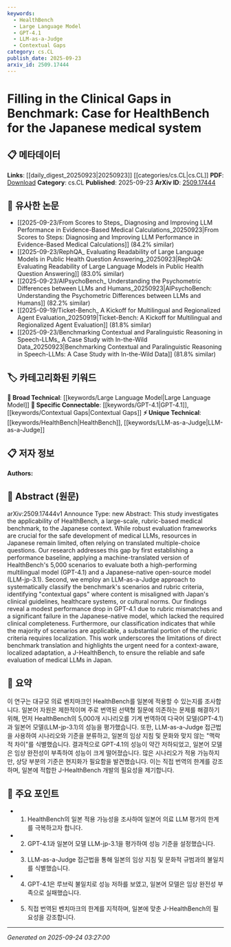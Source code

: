 ```yaml
---
keywords:
  - HealthBench
  - Large Language Model
  - GPT-4.1
  - LLM-as-a-Judge
  - Contextual Gaps
category: cs.CL
publish_date: 2025-09-23
arxiv_id: 2509.17444
---
```


<!-- KEYWORD_LINKING_METADATA:
{
  "processed_timestamp": "2025-09-24T03:27:00.893619",
  "vocabulary_version": "1.0",
  "selected_keywords": [
    "HealthBench",
    "Large Language Model",
    "GPT-4.1",
    "LLM-as-a-Judge",
    "Contextual Gaps"
  ],
  "rejected_keywords": [],
  "similarity_scores": {
    "HealthBench": 0.78,
    "Large Language Model": 0.82,
    "GPT-4.1": 0.8,
    "LLM-as-a-Judge": 0.77,
    "Contextual Gaps": 0.79
  },
  "extraction_method": "AI_prompt_based",
  "budget_applied": true,
  "candidates_json": {
    "candidates": [
      {
        "surface": "HealthBench",
        "canonical": "HealthBench",
        "aliases": [
          "Medical Benchmark"
        ],
        "category": "unique_technical",
        "rationale": "HealthBench is central to the study's evaluation framework and its adaptation is crucial for Japanese medical systems.",
        "novelty_score": 0.75,
        "connectivity_score": 0.65,
        "specificity_score": 0.85,
        "link_intent_score": 0.78
      },
      {
        "surface": "Large Language Model",
        "canonical": "Large Language Model",
        "aliases": [
          "LLM"
        ],
        "category": "broad_technical",
        "rationale": "The study evaluates the performance of LLMs, which is a key concept in understanding the benchmark's applicability.",
        "novelty_score": 0.45,
        "connectivity_score": 0.88,
        "specificity_score": 0.7,
        "link_intent_score": 0.82
      },
      {
        "surface": "GPT-4.1",
        "canonical": "GPT-4.1",
        "aliases": [
          "Multilingual Model"
        ],
        "category": "specific_connectable",
        "rationale": "GPT-4.1 is a high-performing model used for comparison in the study, highlighting its role in multilingual contexts.",
        "novelty_score": 0.68,
        "connectivity_score": 0.72,
        "specificity_score": 0.78,
        "link_intent_score": 0.8
      },
      {
        "surface": "LLM-as-a-Judge",
        "canonical": "LLM-as-a-Judge",
        "aliases": [
          "LLM Evaluation Method"
        ],
        "category": "unique_technical",
        "rationale": "This method is used to classify benchmark scenarios, making it a unique approach in the study.",
        "novelty_score": 0.7,
        "connectivity_score": 0.6,
        "specificity_score": 0.82,
        "link_intent_score": 0.77
      },
      {
        "surface": "contextual gaps",
        "canonical": "Contextual Gaps",
        "aliases": [
          "Content Misalignment"
        ],
        "category": "specific_connectable",
        "rationale": "Identifying contextual gaps is crucial for adapting benchmarks to local guidelines and systems.",
        "novelty_score": 0.65,
        "connectivity_score": 0.75,
        "specificity_score": 0.8,
        "link_intent_score": 0.79
      }
    ],
    "ban_list_suggestions": [
      "method",
      "performance",
      "evaluation"
    ]
  },
  "decisions": [
    {
      "candidate_surface": "HealthBench",
      "resolved_canonical": "HealthBench",
      "decision": "linked",
      "scores": {
        "novelty": 0.75,
        "connectivity": 0.65,
        "specificity": 0.85,
        "link_intent": 0.78
      }
    },
    {
      "candidate_surface": "Large Language Model",
      "resolved_canonical": "Large Language Model",
      "decision": "linked",
      "scores": {
        "novelty": 0.45,
        "connectivity": 0.88,
        "specificity": 0.7,
        "link_intent": 0.82
      }
    },
    {
      "candidate_surface": "GPT-4.1",
      "resolved_canonical": "GPT-4.1",
      "decision": "linked",
      "scores": {
        "novelty": 0.68,
        "connectivity": 0.72,
        "specificity": 0.78,
        "link_intent": 0.8
      }
    },
    {
      "candidate_surface": "LLM-as-a-Judge",
      "resolved_canonical": "LLM-as-a-Judge",
      "decision": "linked",
      "scores": {
        "novelty": 0.7,
        "connectivity": 0.6,
        "specificity": 0.82,
        "link_intent": 0.77
      }
    },
    {
      "candidate_surface": "contextual gaps",
      "resolved_canonical": "Contextual Gaps",
      "decision": "linked",
      "scores": {
        "novelty": 0.65,
        "connectivity": 0.75,
        "specificity": 0.8,
        "link_intent": 0.79
      }
    }
  ]
}
-->

# Filling in the Clinical Gaps in Benchmark: Case for HealthBench for the Japanese medical system

## 📋 메타데이터

**Links**: [[daily_digest_20250923|20250923]] [[categories/cs.CL|cs.CL]]
**PDF**: [Download](https://arxiv.org/pdf/2509.17444.pdf)
**Category**: cs.CL
**Published**: 2025-09-23
**ArXiv ID**: [2509.17444](https://arxiv.org/abs/2509.17444)

## 🔗 유사한 논문
- [[2025-09-23/From Scores to Steps_ Diagnosing and Improving LLM Performance in Evidence-Based Medical Calculations_20250923|From Scores to Steps: Diagnosing and Improving LLM Performance in Evidence-Based Medical Calculations]] (84.2% similar)
- [[2025-09-23/RephQA_ Evaluating Readability of Large Language Models in Public Health Question Answering_20250923|RephQA: Evaluating Readability of Large Language Models in Public Health Question Answering]] (83.0% similar)
- [[2025-09-23/AIPsychoBench_ Understanding the Psychometric Differences between LLMs and Humans_20250923|AIPsychoBench: Understanding the Psychometric Differences between LLMs and Humans]] (82.2% similar)
- [[2025-09-19/Ticket-Bench_ A Kickoff for Multilingual and Regionalized Agent Evaluation_20250919|Ticket-Bench: A Kickoff for Multilingual and Regionalized Agent Evaluation]] (81.8% similar)
- [[2025-09-23/Benchmarking Contextual and Paralinguistic Reasoning in Speech-LLMs_ A Case Study with In-the-Wild Data_20250923|Benchmarking Contextual and Paralinguistic Reasoning in Speech-LLMs: A Case Study with In-the-Wild Data]] (81.8% similar)

## 🏷️ 카테고리화된 키워드
**🧠 Broad Technical**: [[keywords/Large Language Model|Large Language Model]]
**🔗 Specific Connectable**: [[keywords/GPT-4.1|GPT-4.1]], [[keywords/Contextual Gaps|Contextual Gaps]]
**⚡ Unique Technical**: [[keywords/HealthBench|HealthBench]], [[keywords/LLM-as-a-Judge|LLM-as-a-Judge]]

## 📋 저자 정보

**Authors:** 

## 📄 Abstract (원문)

arXiv:2509.17444v1 Announce Type: new 
Abstract: This study investigates the applicability of HealthBench, a large-scale, rubric-based medical benchmark, to the Japanese context. While robust evaluation frameworks are crucial for the safe development of medical LLMs, resources in Japanese remain limited, often relying on translated multiple-choice questions. Our research addresses this gap by first establishing a performance baseline, applying a machine-translated version of HealthBench's 5,000 scenarios to evaluate both a high-performing multilingual model (GPT-4.1) and a Japanese-native open-source model (LLM-jp-3.1). Second, we employ an LLM-as-a-Judge approach to systematically classify the benchmark's scenarios and rubric criteria, identifying "contextual gaps" where content is misaligned with Japan's clinical guidelines, healthcare systems, or cultural norms. Our findings reveal a modest performance drop in GPT-4.1 due to rubric mismatches and a significant failure in the Japanese-native model, which lacked the required clinical completeness. Furthermore, our classification indicates that while the majority of scenarios are applicable, a substantial portion of the rubric criteria requires localization. This work underscores the limitations of direct benchmark translation and highlights the urgent need for a context-aware, localized adaptation, a J-HealthBench, to ensure the reliable and safe evaluation of medical LLMs in Japan.

## 📝 요약

이 연구는 대규모 의료 벤치마크인 HealthBench를 일본에 적용할 수 있는지를 조사합니다. 일본어 자원은 제한적이며 주로 번역된 선택형 질문에 의존하는 문제를 해결하기 위해, 먼저 HealthBench의 5,000개 시나리오를 기계 번역하여 다국어 모델(GPT-4.1)과 일본어 모델(LLM-jp-3.1)의 성능을 평가했습니다. 또한, LLM-as-a-Judge 접근법을 사용하여 시나리오와 기준을 분류하고, 일본의 임상 지침 및 문화와 맞지 않는 "맥락적 차이"를 식별했습니다. 결과적으로 GPT-4.1의 성능이 약간 저하되었고, 일본어 모델은 임상 완전성이 부족하여 성능이 크게 떨어졌습니다. 많은 시나리오가 적용 가능하지만, 상당 부분의 기준은 현지화가 필요함을 발견했습니다. 이는 직접 번역의 한계를 강조하며, 일본에 적합한 J-HealthBench 개발의 필요성을 제기합니다.

## 🎯 주요 포인트

- 1. HealthBench의 일본 적용 가능성을 조사하여 일본어 의료 LLM 평가의 한계를 극복하고자 합니다.
- 2. GPT-4.1과 일본어 모델 LLM-jp-3.1을 평가하여 성능 기준을 설정했습니다.
- 3. LLM-as-a-Judge 접근법을 통해 일본의 임상 지침 및 문화적 규범과의 불일치를 식별했습니다.
- 4. GPT-4.1은 루브릭 불일치로 성능 저하를 보였고, 일본어 모델은 임상 완전성 부족으로 실패했습니다.
- 5. 직접 번역된 벤치마크의 한계를 지적하며, 일본에 맞춘 J-HealthBench의 필요성을 강조합니다.


---

*Generated on 2025-09-24 03:27:00*